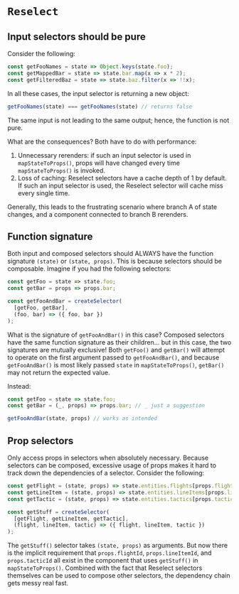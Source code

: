 # `Reselect`

## Input selectors should be pure

Consider the following:

```javascript
const getFooNames = state => Object.keys(state.foo);
const getMappedBar = state => state.bar.map(x => x * 2);
const getFilteredBaz = state => state.baz.filter(x => !!x);
```

In all these cases, the input selector is returning a new object:

```javascript
getFooNames(state) === getFooNames(state) // returns false
```

The same input is not leading to the same output; hence, the function is not pure.

What are the consequences? Both have to do with performance:

1. Unnecessary rerenders: if such an input selector is used in `mapStateToProps()`, props will have changed every time `mapStateToProps()` is invoked.
2. Loss of caching: Reselect selectors have a cache depth of 1 by default. If such an input selector is used, the Reselect selector will cache miss every single time.

Generally, this leads to the frustrating scenario where branch A of state changes, and a component connected to branch B rerenders.

## Function signature

Both input and composed selectors should ALWAYS have the function signature `(state)` or `(state, props)`. This is because selectors should be composable. Imagine if you had the following selectors:

```javascript
const getFoo = state => state.foo;
const getBar = props => props.bar;

const getFooAndBar = createSelector(
  [getFoo, getBar],
  (foo, bar) => ({ foo, bar })
);
```

What is the signature of `getFooAndBar()` in this case? Composed selectors have the same function signature as their children... but in this case, the two signatures are mutually exclusive! Both `getFoo()` and `getBar()` will attempt to operate on the first argument passed to `getFooAndBar()`, and because `getFooAndBar()` is most likely passed `state` in `mapStateToProps()`, `getBar()` may not return the expected value.

Instead:

```javascript
const getFoo = state => state.foo;
const getBar = (_, props) => props.bar; // _ just a suggestion

getFooAndBar(state, props) // works as intended
```

## Prop selectors

Only access props in selectors when absolutely necessary. Because selectors can be composed, excessive usage of props makes it hard to track down the dependencies of a selector. Consider the following:

```javascript
const getFlight = (state, props) => state.entities.flights[props.flightId];
const getLineItem = (state, props) => state.entities.lineItems[props.lineItemId];
const getTactic = (state, props) => state.entities.tactics[props.tacticId];

const getStuff = createSelector(
  [getFlight, getLineItem, getTactic],
  (flight, lineItem, tactic) => ({ flight, lineItem, tactic })
);
```

The `getStuff()` selector takes `(state, props)` as arguments. But now there is the implicit requirement that `props.flightId`, `props.lineItemId`, and `props.tacticId` all exist in the component that uses `getStuff()` in `mapStateToProps()`. Combined with the fact that Reselect selectors themselves can be used to compose other selectors, the dependency chain gets messy real fast.